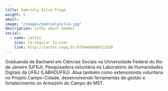 ```yaml
---
title: Gabriely Silva Fraga
weight: 5
email:
image: "/images/gabrielysilva.jpg"
description: infos about member
social:
  - name: lattes
    icon: fa-regular fa-user
    link: http://lattes.cnpq.br/9764460988713530
---
```


Graduanda de Bacharel em Ciências Sociais na Universidade Federal do Rio de Janeiro (UFRJ); Pesquisadora voluntária no Laboratório de Humanidades Digitais da UFRJ (LABHDUFRJ). Atua também como extensionista voluntária no Projeto Campo-Cidade, desenvolvendo ferramentas de gestão e fortalecimento no Armazém do Campo do MST.
